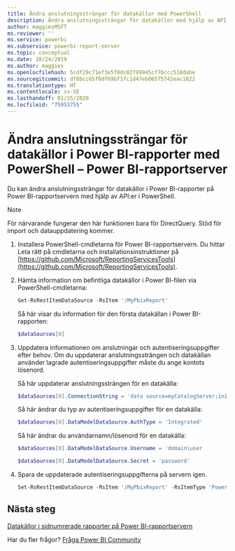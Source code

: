 ```yaml
---
title: Ändra anslutningssträngar för datakällor med PowerShell
description: Ändra anslutningssträngar för datakällor med hjälp av API:er i PowerShell – Power BI-rapportserver.
author: maggiesMSFT
ms.reviewer: ''
ms.service: powerbi
ms.subservice: powerbi-report-server
ms.topic: conceptual
ms.date: 10/24/2019
ms.author: maggies
ms.openlocfilehash: 5cdf29c71ef3e5f8dc02799945cf76ccc518dabe
ms.sourcegitcommit: df8bcc65f0df69bf1fc1d47eb06575742eac1622
ms.translationtype: HT
ms.contentlocale: sv-SE
ms.lasthandoff: 01/15/2020
ms.locfileid: "75953755"
---
```

# <a name="change-data-source-connection-strings-in-power-bi-reports-with-powershell---power-bi-report-server"></a>Ändra anslutningssträngar för datakällor i Power BI-rapporter med PowerShell – Power BI-rapportserver


Du kan ändra anslutningssträngar för datakällor i Power BI-rapporter på Power BI-rapportservern med hjälp av API:er i PowerShell. 

> [!NOTE]
> För närvarande fungerar den här funktionen bara för DirectQuery. Stöd för import och datauppdatering kommer.

1. Installera PowerShell-cmdletarna för Power BI-rapportservern. Du hittar Leta rätt på cmdletarna och installationsinstruktioner på [https://github.com/Microsoft/ReportingServicesTools](https://github.com/Microsoft/ReportingServicesTools). 

2. Hämta information om befintliga datakällor i Power BI-filen via PowerShell-cmdletarna:

    ```powershell
    Get-RsRestItemDataSource -RsItem '/MyPbixReport'
    ```

    Så här visar du information för den första datakällan i Power BI-rapporten: 

    ```powershell
    $dataSources[0]
    ```

3. Uppdatera informationen om anslutningar och autentiseringsuppgifter efter behov. Om du uppdaterar anslutningssträngen och datakällan använder lagrade autentiseringsuppgifter måste du ange kontots lösenord. 

    Så här uppdaterar anslutningssträngen för en datakälla:

    ```powershell
    $dataSources[0].ConnectionString = 'data source=myCatalogServer;initial catalog=ReportServer;persist security info=False' 
    ```

    Så här ändrar du typ av autentiseringsuppgifter för en datakälla:

    ```powershell
    $dataSources[0].DataModelDataSource.AuthType = 'Integrated'
    ```

    Så här ändrar du användarnamn/lösenord för en datakälla:

    ```powershell
    $dataSources[0].DataModelDataSource.Username = 'domain\user
    ```
    ```powershell
    $dataSources[0].DataModelDataSource.Secret = 'password'
    ```

4. Spara de uppdaterade autentiseringsuppgifterna på servern igen.

    ```powershell
    Set-RsRestItemDataSource -RsItem '/MyPbixReport' -RsItemType 'PowerBIReport' -DataSources $dataSources
    ```

## <a name="next-steps"></a>Nästa steg

[Datakällor i sidnumrerade rapporter på Power BI-rapportservern](connect-data-sources.md) 

Har du fler frågor? [Fråga Power BI Community](https://community.powerbi.com/)

